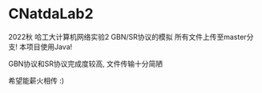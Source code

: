 # CNatdaLab2
2022秋 哈工大计算机网络实验2 GBN/SR协议的模拟
所有文件上传至master分支!
本项目使用Java!

GBN协议和SR协议完成度较高, 文件传输十分简陋

希望能薪火相传 :)
